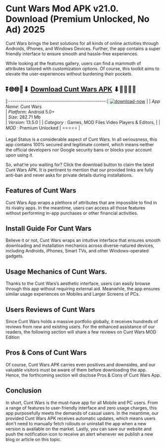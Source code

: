 # Cunt Wars Mod APK v21.0. Download (Premium Unlocked, No Ad) 2025

Cunt Wars brings the best solutions for all kinds of online activities through Androids, iPhones, and Windows Devices. Further, the app contains a super friendly interface to ensure smooth and hassle-free experiences.

While looking at the features gallery, users can find a mammoth of attributes tailored with customization options. Of course, this toolkit aims to elevate the user-experiences without burdening their pockets.

## ⏬🌐🌐📌⬇ [Download Cunt Wars APK](https://newsloopy.com/cunt-wars-apk/) ⬇📌🌐🌐⏬

|:-------------------------------------------------:|
[![download-now](https://github.com/user-attachments/assets/22657e67-9d2d-46af-a41a-5d365d2ddc1f)](https://newsloopy.com/cunt-wars-apk/)  |
| *App Name*: Cunt Wars                     
| *Platform*: Android 5.0+                     
| *Size*: 282.71 Mb                                                  
| *Version*: 13.5.0    |
| *Category* : Games, MOD Files Video Players & Editors, |
| *MOD* : Premium Unlocked
| ⭐⭐⭐⭐⭐ |

Legal Status is a considerable aspect of Cunt Wars. In all seriousness, this app contains 100% secured and legitimate content, which means neither the official developers nor Google security bans or blocks your account upon using it. 

So, what’re you waiting for? Click the download button to claim the latest Cunt Wars APK. It is pertinent to mention that our provided links are fully anti-ban and never asks for private details during installations. 

## Features of Cunt Wars

Cunt Wars App wraps a plethora of attributes that are impossible to find in its rivalry apps. In the meantime, users can access all those features without performing in-app purchases or other financial activities.

## Install Guide For Cunt Wars

Believe it or not, Cunt Wars wraps an intuitive interface that ensures smooth downloading and installation mechanics across diverse-natured devices, including Androids, iPhones, Smart TVs, and other Windows-operated gadgets.

## Usage Mechanics of Cunt Wars. 

Thanks to the Cunt Wars’s aesthetic interface, users can easily browse through this app without requiring external aid. Meanwhile, the app ensures similar usage experiences on Mobiles and Larger Screens of PCs.

## Users Reviews of Cunt Wars

Since Cunt Wars holds a massive portfolio globally, it receives hundreds of reviews from new and existing users. For the enhanced assistance of our readers, the following section will share a few reviews on Cunt Wars MOD Edition

## Pros & Cons of Cunt Wars

Of course, Cunt Wars APK carries even positives and downsides, and our valuable visitors must be aware of them before downloading the app. Hence, the forthcoming section will disclose Pros & Cons of Cunt Wars App.

## Conclusion

In short, Cunt Wars is the must-have app for all Mobile and PC users. From a range of features to user-friendly interface and zero usage charges, this app purposefully meets the demands of casual users. In the meantime, our provided Cunt Wars APK receives automatic updates, which means users don't need to manually fetch rollouts or uninstall the app when a new version is available on the market. Lastly, you can save our website and push the notification icon to receive an alert whenever we publish a new blog or article on this topic. 
